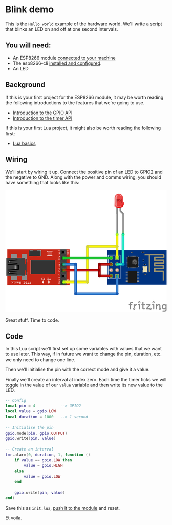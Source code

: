 
# Blink demo

This is the `Hello world` example of the hardware world. We'll write a script that blinks an LED on and off at one second intervals.



## You will need:

- An ESP8266 module [connected to your machine](/tutorials/how-to-connect-to-an-esp8266-module)
- The esp8266-cli [installed and configured](/tutorials/how-to-push-code-to-an-esp8266-module).
- An LED



## Background

If this is your first project for the ESP8266 module, it may be worth reading the following introductions to the features that we're going to use.

- [Introduction to the GPIO API](/tutorials/introduction-to-the-gpio-api)
- [Introduction to the timer API](/tutorials/introduction-to-the-timer-api)

If this is your first Lua project, it might also be worth reading the following first:

- [Lua basics](/tutorials/lua-basics)



## Wiring
We'll start by wiring it up. Connect the positive pin of an LED to GPIO2 and the negative to GND. Along with the power and comms wiring, you should have something that looks like this:

![Connecting an ESP-01 with LED on GPIO2](https://raw.githubusercontent.com/hackhitchin/esp8266-co-uk/master/images/esp-01-with-led-on-gpio2.png)

Great stuff. Time to code.



## Code
In this Lua script we'll first set up some variables with values that we want to use later. This way, if in future we want to change the pin, duration, etc. we only need to change one line.

Then we'll initialise the pin with the correct mode and give it a value.

Finally we'll create an interval at index zero. Each time the timer ticks we will toggle in the value of our `value` variable and then write its new value to the LED.

```lua
-- Config
local pin = 4			--> GPIO2
local value = gpio.LOW
local duration = 1000	--> 1 second

-- Initialise the pin
gpio.mode(pin, gpio.OUTPUT)
gpio.write(pin, value)

-- Create an interval
tmr.alarm(0, duration, 1, function ()
	if value == gpio.LOW then
		value = gpio.HIGH
	else
		value = gpio.LOW
	end

	gpio.write(pin, value)
end)
```

Save this as `init.lua`, [push it to the module](/tutorials/how-to-push-code-to-an-esp8266-module) and reset. 

Et voila.


